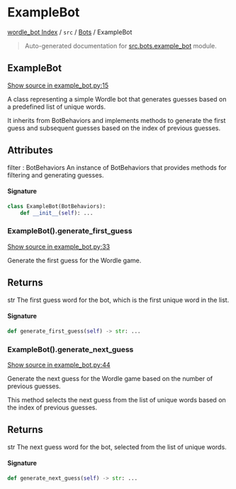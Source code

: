 # ExampleBot

[wordle_bot Index](../../README.md#wordle_bot-index) / `src` / [Bots](./index.md#bots) / ExampleBot

> Auto-generated documentation for [src.bots.example_bot](https://github.com/HyPerNT/wordle_bot/blob/main/src/bots/example_bot.py) module.

## ExampleBot

[Show source in example_bot.py:15](https://github.com/HyPerNT/wordle_bot/blob/main/src/bots/example_bot.py#L15)

A class representing a simple Wordle bot that generates guesses based on a predefined list of unique words.

It inherits from BotBehaviors and implements methods to generate the first guess and subsequent guesses
based on the index of previous guesses.

Attributes
----------
filter : BotBehaviors
    An instance of BotBehaviors that provides methods for filtering and generating guesses.

#### Signature

```python
class ExampleBot(BotBehaviors):
    def __init__(self): ...
```

### ExampleBot().generate_first_guess

[Show source in example_bot.py:33](https://github.com/HyPerNT/wordle_bot/blob/main/src/bots/example_bot.py#L33)

Generate the first guess for the Wordle game.

Returns
-------
str
    The first guess word for the bot, which is the first unique word in the list.

#### Signature

```python
def generate_first_guess(self) -> str: ...
```

### ExampleBot().generate_next_guess

[Show source in example_bot.py:44](https://github.com/HyPerNT/wordle_bot/blob/main/src/bots/example_bot.py#L44)

Generate the next guess for the Wordle game based on the number of previous guesses.

This method selects the next guess from the list of unique words based on the index of previous guesses.

Returns
-------
str
    The next guess word for the bot, selected from the list of unique words.

#### Signature

```python
def generate_next_guess(self) -> str: ...
```
